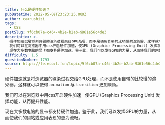```yaml
---
title: 什么是硬件加速？
pubDatetime: 2022-05-09T23:23:25.000Z
author: caorushizi
tags:
  - CSS
postSlug: 9f6cb07a-c464-4b2e-b2ab-9861e56c4de3
description: >-
  硬件加速就是将浏览器的渲染过程交给GPU处理，而不是使用自带的比较慢的渲染器。这样就可以使得 animation 与 transition 更加顺畅。
  我们可以在浏览器中用css开启硬件加速，使GPU (Graphics Processing Unit) 发挥功能，从而提升性能。
  现在大多数电脑的显卡都支持硬件加速。鉴于此，我们可以发挥GPU的力量，从而使我们的网站或应用表现的更为流畅。 
difficulty: 1.5
questionNumber: 1793
source: https://fe.ecool.fun/topic/9f6cb07a-c464-4b2e-b2ab-9861e56c4de3
---
```


硬件加速就是将浏览器的渲染过程交给GPU处理，而不是使用自带的比较慢的渲染器。这样就可以使得 `animation` 与 `transition` 更加顺畅。

我们可以在浏览器中用css开启硬件加速，使GPU (Graphics Processing Unit) 发挥功能，从而提升性能。

现在大多数电脑的显卡都支持硬件加速。鉴于此，我们可以发挥GPU的力量，从而使我们的网站或应用表现的更为流畅。
